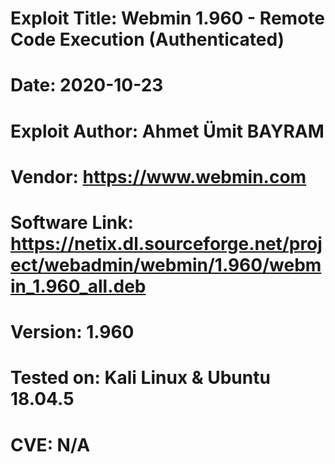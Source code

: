 # Exploit Title: Webmin 1.960 - Remote Code Execution (Authenticated)
# Date: 2020-10-23
# Exploit Author: Ahmet Ümit BAYRAM
# Vendor: https://www.webmin.com
# Software Link: https://netix.dl.sourceforge.net/project/webadmin/webmin/1.960/webmin_1.960_all.deb
# Version: 1.960
# Tested on: Kali Linux & Ubuntu 18.04.5
# CVE: N/A
